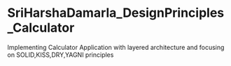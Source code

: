 # SriHarshaDamarla_DesignPrinciples_Calculator
Implementing Calculator Application with layered architecture and focusing on SOLID,KISS,DRY,YAGNI principles
